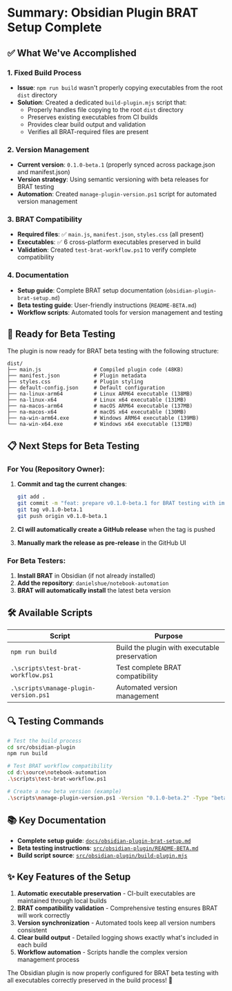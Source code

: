 # Summary: Obsidian Plugin BRAT Setup Complete

## ✅ What We've Accomplished

### 1. Fixed Build Process
- **Issue**: `npm run build` wasn't properly copying executables from the root `dist` directory
- **Solution**: Created a dedicated `build-plugin.mjs` script that:
  - Properly handles file copying to the root `dist` directory
  - Preserves existing executables from CI builds
  - Provides clear build output and validation
  - Verifies all BRAT-required files are present

### 2. Version Management
- **Current version**: `0.1.0-beta.1` (properly synced across package.json and manifest.json)
- **Version strategy**: Using semantic versioning with beta releases for BRAT testing
- **Automation**: Created `manage-plugin-version.ps1` script for automated version management

### 3. BRAT Compatibility
- **Required files**: ✅ `main.js`, `manifest.json`, `styles.css` (all present)
- **Executables**: ✅ 6 cross-platform executables preserved in build
- **Validation**: Created `test-brat-workflow.ps1` to verify complete compatibility

### 4. Documentation
- **Setup guide**: Complete BRAT setup documentation (`obsidian-plugin-brat-setup.md`)
- **Beta testing guide**: User-friendly instructions (`README-BETA.md`)
- **Workflow scripts**: Automated tools for version management and testing

## 🚀 Ready for Beta Testing

The plugin is now ready for BRAT beta testing with the following structure:

```
dist/
├── main.js                 # Compiled plugin code (48KB)
├── manifest.json           # Plugin metadata
├── styles.css              # Plugin styling
├── default-config.json     # Default configuration
├── na-linux-arm64          # Linux ARM64 executable (138MB)
├── na-linux-x64            # Linux x64 executable (131MB)
├── na-macos-arm64          # macOS ARM64 executable (137MB)
├── na-macos-x64            # macOS x64 executable (130MB)
├── na-win-arm64.exe        # Windows ARM64 executable (139MB)
└── na-win-x64.exe          # Windows x64 executable (131MB)
```

## 📋 Next Steps for Beta Testing

### For You (Repository Owner):

1. **Commit and tag the current changes**:
   ```bash
   git add .
   git commit -m "feat: prepare v0.1.0-beta.1 for BRAT testing with improved build process"
   git tag v0.1.0-beta.1
   git push origin v0.1.0-beta.1
   ```

2. **CI will automatically create a GitHub release** when the tag is pushed

3. **Manually mark the release as pre-release** in the GitHub UI

### For Beta Testers:

1. **Install BRAT** in Obsidian (if not already installed)
2. **Add the repository**: `danielshue/notebook-automation`
3. **BRAT will automatically install** the latest beta version

## 🛠️ Available Scripts

| Script                                | Purpose                                       |
| ------------------------------------- | --------------------------------------------- |
| `npm run build`                       | Build the plugin with executable preservation |
| `.\scripts\test-brat-workflow.ps1`    | Test complete BRAT compatibility              |
| `.\scripts\manage-plugin-version.ps1` | Automated version management                  |

## 🔍 Testing Commands

```bash
# Test the build process
cd src/obsidian-plugin
npm run build

# Test BRAT workflow compatibility
cd d:\source\notebook-automation
.\scripts\test-brat-workflow.ps1

# Create a new beta version (example)
.\scripts\manage-plugin-version.ps1 -Version "0.1.0-beta.2" -Type "beta" -CreateRelease -PreRelease
```

## 📚 Key Documentation

- **Complete setup guide**: [`docs/obsidian-plugin-brat-setup.md`](../docs/obsidian-plugin-brat-setup.md)
- **Beta testing instructions**: [`src/obsidian-plugin/README-BETA.md`](../src/obsidian-plugin/README-BETA.md)
- **Build script source**: [`src/obsidian-plugin/build-plugin.mjs`](../src/obsidian-plugin/build-plugin.mjs)

## ✨ Key Features of the Setup

1. **Automatic executable preservation** - CI-built executables are maintained through local builds
2. **BRAT compatibility validation** - Comprehensive testing ensures BRAT will work correctly
3. **Version synchronization** - Automated tools keep all version numbers consistent
4. **Clear build output** - Detailed logging shows exactly what's included in each build
5. **Workflow automation** - Scripts handle the complex version management process

The Obsidian plugin is now properly configured for BRAT beta testing with all executables correctly preserved in the build process! 🎉
